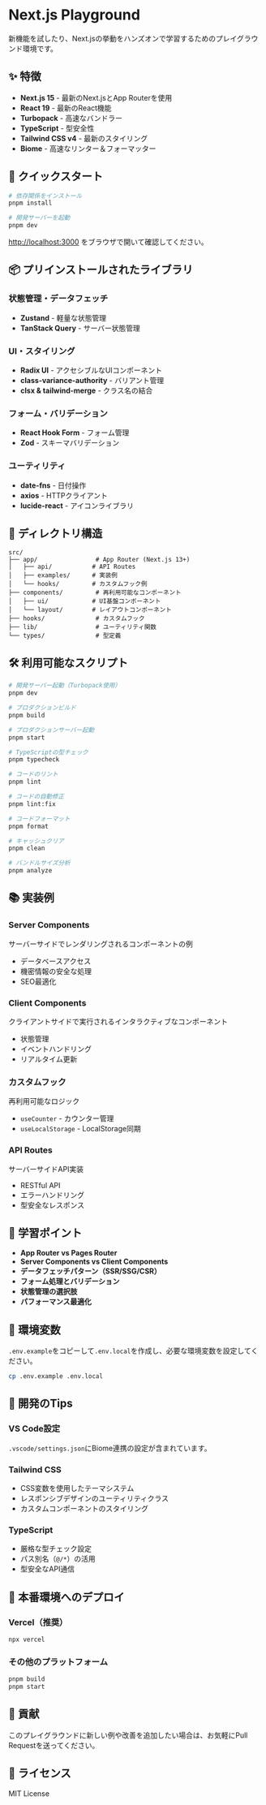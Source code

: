 # Next.js Playground

新機能を試したり、Next.jsの挙動をハンズオンで学習するためのプレイグラウンド環境です。

## ✨ 特徴

- **Next.js 15** - 最新のNext.jsとApp Routerを使用
- **React 19** - 最新のReact機能
- **Turbopack** - 高速なバンドラー
- **TypeScript** - 型安全性
- **Tailwind CSS v4** - 最新のスタイリング
- **Biome** - 高速なリンター＆フォーマッター

## 🚀 クイックスタート

```bash
# 依存関係をインストール
pnpm install

# 開発サーバーを起動
pnpm dev
```

[http://localhost:3000](http://localhost:3000) をブラウザで開いて確認してください。

## 📦 プリインストールされたライブラリ

### 状態管理・データフェッチ
- **Zustand** - 軽量な状態管理
- **TanStack Query** - サーバー状態管理

### UI・スタイリング
- **Radix UI** - アクセシブルなUIコンポーネント
- **class-variance-authority** - バリアント管理
- **clsx & tailwind-merge** - クラス名の結合

### フォーム・バリデーション
- **React Hook Form** - フォーム管理
- **Zod** - スキーマバリデーション

### ユーティリティ
- **date-fns** - 日付操作
- **axios** - HTTPクライアント
- **lucide-react** - アイコンライブラリ

## 📁 ディレクトリ構造

```
src/
├── app/                # App Router (Next.js 13+)
│   ├── api/           # API Routes
│   ├── examples/      # 実装例
│   └── hooks/         # カスタムフック例
├── components/         # 再利用可能なコンポーネント
│   ├── ui/            # UI基盤コンポーネント
│   └── layout/        # レイアウトコンポーネント
├── hooks/              # カスタムフック
├── lib/                # ユーティリティ関数
└── types/              # 型定義
```

## 🛠️ 利用可能なスクリプト

```bash
# 開発サーバー起動（Turbopack使用）
pnpm dev

# プロダクションビルド
pnpm build

# プロダクションサーバー起動
pnpm start

# TypeScriptの型チェック
pnpm typecheck

# コードのリント
pnpm lint

# コードの自動修正
pnpm lint:fix

# コードフォーマット
pnpm format

# キャッシュクリア
pnpm clean

# バンドルサイズ分析
pnpm analyze
```

## 📚 実装例

### Server Components
サーバーサイドでレンダリングされるコンポーネントの例
- データベースアクセス
- 機密情報の安全な処理
- SEO最適化

### Client Components
クライアントサイドで実行されるインタラクティブなコンポーネント
- 状態管理
- イベントハンドリング
- リアルタイム更新

### カスタムフック
再利用可能なロジック
- `useCounter` - カウンター管理
- `useLocalStorage` - LocalStorage同期

### API Routes
サーバーサイドAPI実装
- RESTful API
- エラーハンドリング
- 型安全なレスポンス

## 🎯 学習ポイント

- **App Router vs Pages Router**
- **Server Components vs Client Components**
- **データフェッチパターン（SSR/SSG/CSR）**
- **フォーム処理とバリデーション**
- **状態管理の選択肢**
- **パフォーマンス最適化**

## 🔧 環境変数

`.env.example`をコピーして`.env.local`を作成し、必要な環境変数を設定してください。

```bash
cp .env.example .env.local
```

## 📝 開発のTips

### VS Code設定
`.vscode/settings.json`にBiome連携の設定が含まれています。

### Tailwind CSS
- CSS変数を使用したテーマシステム
- レスポンシブデザインのユーティリティクラス
- カスタムコンポーネントのスタイリング

### TypeScript
- 厳格な型チェック設定
- パス別名（`@/*`）の活用
- 型安全なAPI通信

## 🚀 本番環境へのデプロイ

### Vercel（推奨）
```bash
npx vercel
```

### その他のプラットフォーム
```bash
pnpm build
pnpm start
```

## 🤝 貢献

このプレイグラウンドに新しい例や改善を追加したい場合は、お気軽にPull Requestを送ってください。

## 📄 ライセンス

MIT License
